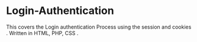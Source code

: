 # Login-Authentication
This covers the Login authentication Process using the session and cookies . Written in HTML, PHP, CSS .
